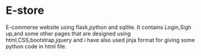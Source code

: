 # E-store
 E-commerse website using flask,python and sqllite. It contains Login,Sigh up,and some other pages that are designed using html,CSS,bootstrap,jquery and i have also used jinja format for giving some python code in html file.
